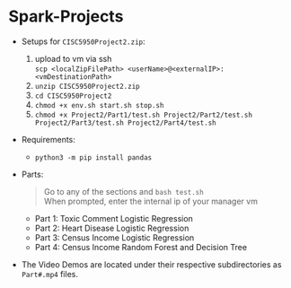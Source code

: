# Spark-Projects

+ Setups for `CISC5950Project2.zip`:
  1. upload to vm via ssh
  <br> `scp <localZipFilePath> <userName>@<externalIP>:<vmDestinationPath>`
  2. `unzip CISC5950Project2.zip`
  3. `cd CISC5950Project2`
  4. `chmod +x env.sh start.sh stop.sh`
  5. `chmod +x Project2/Part1/test.sh Project2/Part2/test.sh Project2/Part3/test.sh Project2/Part4/test.sh`

+ Requirements:
  + `python3 -m pip install pandas`
  
+ Parts:
  > Go to any of the sections and `bash test.sh`
  <br>When prompted, enter the internal ip of your manager vm
  + Part 1: Toxic Comment Logistic Regression
  + Part 2: Heart Disease Logistic Regression
  + Part 3: Census Income Logistic Regression
  + Part 4: Census Income Random Forest and Decision Tree

+ The Video Demos are located under their respective subdirectories as `Part#.mp4` files.  
  
